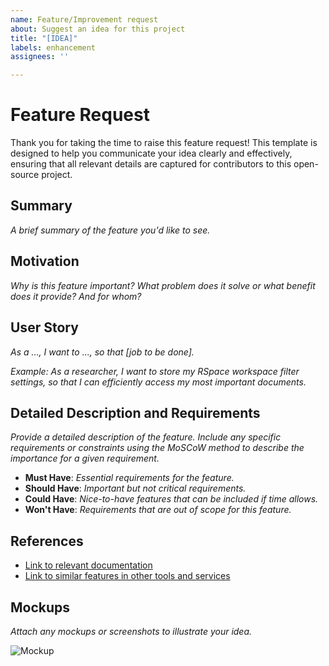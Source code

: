 ```yaml
---
name: Feature/Improvement request
about: Suggest an idea for this project
title: "[IDEA]"
labels: enhancement
assignees: ''

---
```


# Feature Request

Thank you for taking the time to raise this feature request! This template is designed to help you communicate your idea clearly and effectively, ensuring that all relevant details are captured for contributors to this open-source project.

## Summary
_A brief summary of the feature you'd like to see._

## Motivation
_Why is this feature important? What problem does it solve or what benefit does it provide? And for whom?_

## User Story
_As a ..., I want to ...,  so that [job to be done]._  

_Example: As a researcher, I want to store my RSpace workspace filter settings, so that I can efficiently access my most important documents._

## Detailed Description and Requirements
_Provide a detailed description of the feature. Include any specific requirements or constraints using the MoSCoW method to describe the importance for a given requirement._

- **Must Have**: _Essential requirements for the feature._
- **Should Have**: _Important but not critical requirements._
- **Could Have**: _Nice-to-have features that can be included if time allows._
- **Won't Have**: _Requirements that are out of scope for this feature._

## References
- [Link to relevant documentation](#)
- [Link to similar features in other tools and services](#)

## Mockups
_Attach any mockups or screenshots to illustrate your idea._

![Mockup](link-to-your-mockup-image)
